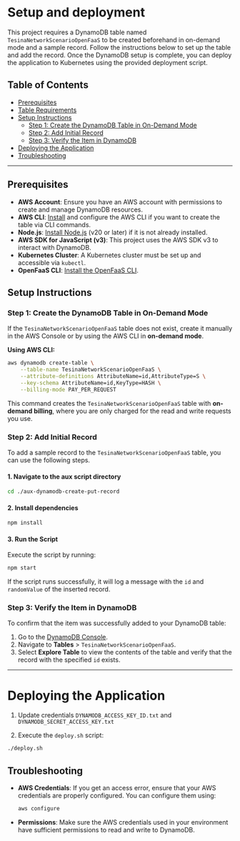 # Setup and deployment

This project requires a DynamoDB table named `TesinaNetworkScenarioOpenFaaS` to be created beforehand in on-demand mode and a sample record. Follow the instructions below to set up the table and add the record. Once the DynamoDB setup is complete, you can deploy the application to Kubernetes using the provided deployment script.

## Table of Contents
- [Prerequisites](#prerequisites)
- [Table Requirements](#table-requirements)
- [Setup Instructions](#setup-instructions)
  - [Step 1: Create the DynamoDB Table in On-Demand Mode](#step-1-create-the-dynamodb-table-in-on-demand-mode)
  - [Step 2: Add Initial Record](#step-2-add-initial-record)
  - [Step 3: Verify the Item in DynamoDB](#step-3-verify-the-item-in-dynamodb)
- [Deploying the Application](#deploying-the-application)
- [Troubleshooting](#troubleshooting)

---

## Prerequisites

- **AWS Account**: Ensure you have an AWS account with permissions to create and manage DynamoDB resources.
- **AWS CLI**: [Install](https://aws.amazon.com/cli/) and configure the AWS CLI if you want to create the table via CLI commands.
- **Node.js**: [Install Node.js](https://nodejs.org/) (v20 or later) if it is not already installed.
- **AWS SDK for JavaScript (v3)**: This project uses the AWS SDK v3 to interact with DynamoDB.
- **Kubernetes Cluster**: A Kubernetes cluster must be set up and accessible via `kubectl`.
- **OpenFaaS CLI**: [Install the OpenFaaS CLI](https://docs.openfaas.com/cli/install/).

## Setup Instructions

### Step 1: Create the DynamoDB Table in On-Demand Mode

If the `TesinaNetworkScenarioOpenFaaS` table does not exist, create it manually in the AWS Console or by using the AWS CLI in **on-demand mode**.

**Using AWS CLI:**

```bash
aws dynamodb create-table \
    --table-name TesinaNetworkScenarioOpenFaaS \
    --attribute-definitions AttributeName=id,AttributeType=S \
    --key-schema AttributeName=id,KeyType=HASH \
    --billing-mode PAY_PER_REQUEST
```

This command creates the `TesinaNetworkScenarioOpenFaaS` table with **on-demand billing**, where you are only charged for the read and write requests you use.

### Step 2: Add Initial Record

To add a sample record to the `TesinaNetworkScenarioOpenFaaS` table, you can use the following steps.

#### 1. Navigate to the aux script directory

```bash
cd ./aux-dynamodb-create-put-record
```

#### 2. Install dependencies

```bash
npm install
```

#### 3. Run the Script

Execute the script by running:

```bash
npm start
```

If the script runs successfully, it will log a message with the `id` and `randomValue` of the inserted record.

### Step 3: Verify the Item in DynamoDB

To confirm that the item was successfully added to your DynamoDB table:

1. Go to the [DynamoDB Console](https://console.aws.amazon.com/dynamodb/).
2. Navigate to **Tables** > `TesinaNetworkScenarioOpenFaaS`.
3. Select **Explore Table** to view the contents of the table and verify that the record with the specified `id` exists.

---

# Deploying the Application

1. Update credentials `DYNAMODB_ACCESS_KEY_ID.txt` and `DYNAMODB_SECRET_ACCESS_KEY.txt`

2. Execute the `deploy.sh` script:

```bash
./deploy.sh
```

## Troubleshooting

- **AWS Credentials**: If you get an access error, ensure that your AWS credentials are properly configured. You can configure them using:

  ```bash
  aws configure
  ```

- **Permissions**: Make sure the AWS credentials used in your environment have sufficient permissions to read and write to DynamoDB.
